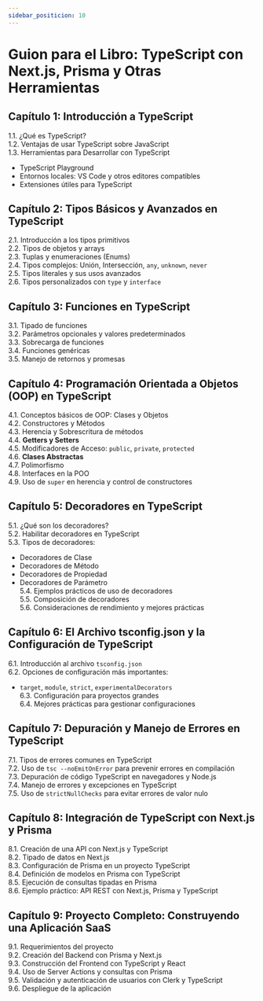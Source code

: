 ```yaml
---
sidebar_positicion: 10
---
```

# **Guion para el Libro: TypeScript con Next.js, Prisma y Otras Herramientas**

## **Capítulo 1: Introducción a TypeScript**
1.1. ¿Qué es TypeScript?  
1.2. Ventajas de usar TypeScript sobre JavaScript  
1.3. Herramientas para Desarrollar con TypeScript  
   - TypeScript Playground  
   - Entornos locales: VS Code y otros editores compatibles  
   - Extensiones útiles para TypeScript  

## **Capítulo 2: Tipos Básicos y Avanzados en TypeScript**
2.1. Introducción a los tipos primitivos  
2.2. Tipos de objetos y arrays  
2.3. Tuplas y enumeraciones (Enums)  
2.4. Tipos complejos: Unión, Intersección, `any`, `unknown`, `never`  
2.5. Tipos literales y sus usos avanzados  
2.6. Tipos personalizados con `type` y `interface`

## **Capítulo 3: Funciones en TypeScript**
3.1. Tipado de funciones  
3.2. Parámetros opcionales y valores predeterminados  
3.3. Sobrecarga de funciones  
3.4. Funciones genéricas  
3.5. Manejo de retornos y promesas  

## **Capítulo 4: Programación Orientada a Objetos (OOP) en TypeScript**
4.1. Conceptos básicos de OOP: Clases y Objetos  
4.2. Constructores y Métodos  
4.3. Herencia y Sobrescritura de métodos  
4.4. **Getters y Setters**  
4.5. Modificadores de Acceso: `public`, `private`, `protected`  
4.6. **Clases Abstractas**  
4.7. Polimorfismo  
4.8. Interfaces en la POO  
4.9. Uso de `super` en herencia y control de constructores

## **Capítulo 5: Decoradores en TypeScript**
5.1. ¿Qué son los decoradores?  
5.2. Habilitar decoradores en TypeScript  
5.3. Tipos de decoradores:
   - Decoradores de Clase  
   - Decoradores de Método  
   - Decoradores de Propiedad  
   - Decoradores de Parámetro  
5.4. Ejemplos prácticos de uso de decoradores  
5.5. Composición de decoradores  
5.6. Consideraciones de rendimiento y mejores prácticas  

## **Capítulo 6: El Archivo tsconfig.json y la Configuración de TypeScript**
6.1. Introducción al archivo `tsconfig.json`  
6.2. Opciones de configuración más importantes:
   - `target`, `module`, `strict`, `experimentalDecorators`  
6.3. Configuración para proyectos grandes  
6.4. Mejores prácticas para gestionar configuraciones  

## **Capítulo 7: Depuración y Manejo de Errores en TypeScript**
7.1. Tipos de errores comunes en TypeScript  
7.2. Uso de `tsc --noEmitOnError` para prevenir errores en compilación  
7.3. Depuración de código TypeScript en navegadores y Node.js  
7.4. Manejo de errores y excepciones en TypeScript  
7.5. Uso de `strictNullChecks` para evitar errores de valor nulo

## **Capítulo 8: Integración de TypeScript con Next.js y Prisma**
8.1. Creación de una API con Next.js y TypeScript  
8.2. Tipado de datos en Next.js  
8.3. Configuración de Prisma en un proyecto TypeScript  
8.4. Definición de modelos en Prisma con TypeScript  
8.5. Ejecución de consultas tipadas en Prisma  
8.6. Ejemplo práctico: API REST con Next.js, Prisma y TypeScript  

## **Capítulo 9: Proyecto Completo: Construyendo una Aplicación SaaS**
9.1. Requerimientos del proyecto  
9.2. Creación del Backend con Prisma y Next.js  
9.3. Construcción del Frontend con TypeScript y React  
9.4. Uso de Server Actions y consultas con Prisma  
9.5. Validación y autenticación de usuarios con Clerk y TypeScript  
9.6. Despliegue de la aplicación  
